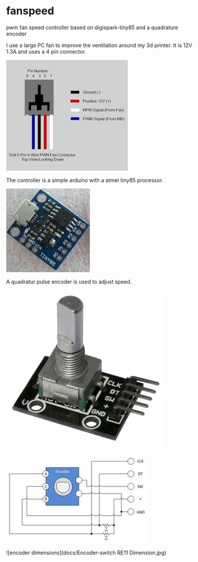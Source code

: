 # fanspeed
pwm fan speed controller based on digispark-tiny85 and a quadrature encoder

I use a large PC fan to improve the ventilation around my 3d printer. It is 12V 1.3A and uses a 4 pin connector.

![4 pin fan connector](docs/fan-4pin-connector.png)

The controller is a simple arduino with a atmel tiny85 processor.

![digispark-tiny85 pcb](docs/digispark-tiny85.jpeg)

A quadratur pulse encoder is used to adjust speed.

![encoder module](docs/encoder.jpg)

![schematics](docs/encoder-module-schematics.jpg)

![encoder dimensions](docs/Encoder-switch RE11 Dimension.jpg)
